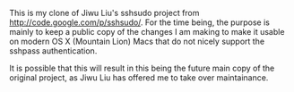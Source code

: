 This is my clone of Jiwu Liu's sshsudo project from http://code.google.com/p/sshsudo/. 
For the time being, the purpose is mainly to keep a public copy of the changes I am making to make it usable on modern OS X (Mountain Lion) Macs that do not nicely support the sshpass authentication.

It is possible that this will result in this being the future main copy of the original project, as Jiwu Liu has offered me to take over maintainance.